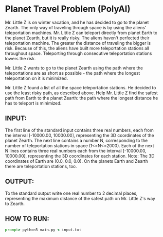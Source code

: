# Planet Travel Problem (PolyAI)

Mr. Little Z is on winter vacation, and he has decided to go to the planet Zearth. The only way of traveling through space is by using the aliens' teleportation machines. Mr. Little Z can teleport directly from planet Earth to the planet Zearth, but it is really risky. The aliens haven't perfected their teleportation machine. The greater the distance of traveling the bigger is risk. Because of this, the aliens have built more teleportation stations all throughout space. Teleporting through consecutive teleportation stations lowers the risk.

Mr. Little Z wants to go to the planet Zearth using the path where the teleportations are as short as possible - the path where the longest teleportation on it is minimized.

Mr. Little Z found a list of all the space teleportation stations. He decided to use the least risky path, as described above.
Help Mr. Little Z find the safest path from Earth to the planet Zearth: the path where the longest distance he has to teleport is minimized.

## INPUT:
The first line of the standard input contains three real numbers, each from the interval [-10000.00, 10000.00], representing the 3D coordinates of the planet Zearth. The next line contains a number ​N​, corresponding to the number of teleportation stations in space (1<=​N​<=2000). Each of the next ​N lines contains three real numbers each from the interval [-10000.00, 10000.00], representing the 3D coordinates for each station.
Note: The 3D coordinates of Earth are (0.0, 0.0, 0.0). On the planets Earth and Zearth there are teleportation stations, too.

## OUTPUT:
To the standard output write one real number to 2 decimal places, representing the maximum distance of the safest path on Mr. Little Z's way to Zearth.

## HOW TO RUN:
```bat
prompt> python3 main.py < input.txt
```
